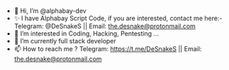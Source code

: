 - 👋 Hi, I’m @alphabay-dev
- ✨ I have Alphabay Script Code, if you are interested, contact me here:- Telegram: @DeSnakeS || Email: the.desnake@protonmail.com
- 👀 I’m interested in Coding, Hacking, Pentesting ...
- 🌱 I’m currently full stack developer
- 📫 How to reach me ? Telegram: https://t.me/DeSnakeS  ||  Email: the.desnake@protonmail.com
